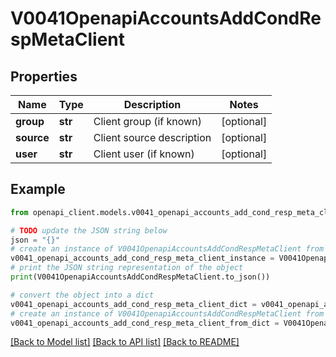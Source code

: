 # V0041OpenapiAccountsAddCondRespMetaClient


## Properties

Name | Type | Description | Notes
------------ | ------------- | ------------- | -------------
**group** | **str** | Client group (if known) | [optional] 
**source** | **str** | Client source description | [optional] 
**user** | **str** | Client user (if known) | [optional] 

## Example

```python
from openapi_client.models.v0041_openapi_accounts_add_cond_resp_meta_client import V0041OpenapiAccountsAddCondRespMetaClient

# TODO update the JSON string below
json = "{}"
# create an instance of V0041OpenapiAccountsAddCondRespMetaClient from a JSON string
v0041_openapi_accounts_add_cond_resp_meta_client_instance = V0041OpenapiAccountsAddCondRespMetaClient.from_json(json)
# print the JSON string representation of the object
print(V0041OpenapiAccountsAddCondRespMetaClient.to_json())

# convert the object into a dict
v0041_openapi_accounts_add_cond_resp_meta_client_dict = v0041_openapi_accounts_add_cond_resp_meta_client_instance.to_dict()
# create an instance of V0041OpenapiAccountsAddCondRespMetaClient from a dict
v0041_openapi_accounts_add_cond_resp_meta_client_from_dict = V0041OpenapiAccountsAddCondRespMetaClient.from_dict(v0041_openapi_accounts_add_cond_resp_meta_client_dict)
```
[[Back to Model list]](../README.md#documentation-for-models) [[Back to API list]](../README.md#documentation-for-api-endpoints) [[Back to README]](../README.md)


